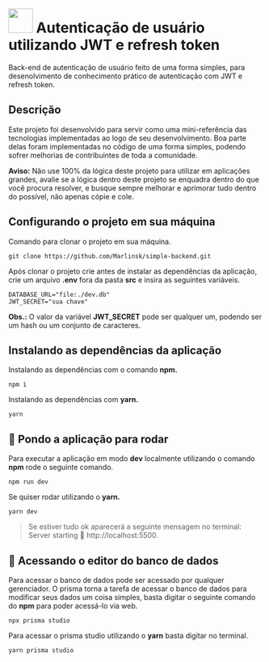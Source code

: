# <img src="https://github.com/Marlinsk/simple-backend-node/blob/main/.github/key.png" width="48px" height="48px"> Autenticação de usuário utilizando JWT e refresh token
Back-end de autenticação de usuário feito de uma forma simples, para desenolvimento de conhecimento prático de autenticação com JWT e refresh token.

## Descrição
Este projeto foi desenvolvido para servir como uma mini-referência das tecnologias implementadas ao logo de seu desenvolvimento. Boa parte delas foram implementadas no código de uma forma simples, podendo sofrer melhorias de contribuintes de toda a comunidade.

**Aviso:** Não use 100% da lógica deste projeto para utilizar em aplicações grandes, avalie se a lógica dentro deste projeto se enquadra dentro do que você procura resolver, e busque sempre melhorar e aprimorar tudo dentro do possível, não apenas cópie e cole.

## Configurando o projeto em sua máquina
Comando para clonar o projeto em sua máquina.
```
git clone https://github.com/Marlinsk/simple-backend.git
```

Após clonar o projeto crie antes de instalar as dependências da aplicação, crie um arquivo **.env** fora da pasta **src** e insira as seguintes variáveis.
```
DATABASE_URL="file:./dev.db"
JWT_SECRET="sua chave"
```
**Obs.:** O valor da variável **JWT_SECRET** pode ser qualquer um, podendo ser um hash ou um conjunto de caracteres.

## Instalando as dependências da aplicação
Instalando as dependências com o comando **npm.**
```
npm i
```

Instalando as dependências com **yarn.**
```
yarn
```

## 🚀 Pondo a aplicação para rodar
Para executar a aplicação em modo **dev** localmente utilizando o comando **npm** rode o seguinte comando.
```
npm run dev
```
Se quiser rodar utilizando o **yarn.**
```
yarn dev
```
> Se estiver tudo ok aparecerá a seguinte mensagem no terminal: Server starting 🚀 http://localhost:5500.

## 🏦 Acessando o editor do banco de dados
Para acessar o banco de dados pode ser acessado por qualquer gerenciador. O prisma torna a tarefa de acessar o banco de dados para modificar seus dados um coisa simples, basta digitar o seguinte comando do **npm** para poder acessá-lo via web.
```
npx prisma studio
```
Para acessar o prisma studio utilizando o **yarn** basta digitar no terminal.
```
yarn prisma studio
```

 
